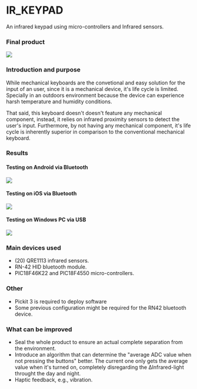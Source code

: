 # IR_KEYPAD
An infrared keypad using micro-controllers and Infrared sensors.

### Final product

![](https://github.com/elvis-suazo/IR_KEYPAD/blob/master/Hardware/images/final%20keypad%20top%20view.jpg?raw=true)

### Introduction and purpose

While mechanical keyboards are the convetional and easy solution for the input of an user, since it is a mechanical device, it's life cycle is limited. Specially in an outdoors environment because the device can experience harsh temperature and humidity conditions.

That said, this keyboard doesn't doesn't feature any mechanical component, instead, it relies on infrared proximity sensors to detect the user's input. Furthermore, by not having any mechanical component, it's life cycle is inherently superior in comparison to the conventional mechanical keyboard.

### Results

#### Testing on Android via Bluetooth
![](https://github.com/elvis-suazo/IR_KEYPAD/blob/master/Hardware/images/keypad%20and%20android.gif?raw=true)
#### Testing on iOS via Bluetooth
![](https://github.com/elvis-suazo/IR_KEYPAD/blob/master/Hardware/images/keypad%20and%20iphone.gif?raw=true)
#### Testing on Windows PC via USB
![](https://github.com/elvis-suazo/IR_KEYPAD/blob/master/Hardware/images/keypad%20and%20windows%20pc.gif?raw=true)

### Main devices used

* (20) QRE1113 infrared sensors.
* RN-42 HID bluetooth module.
* PIC18F46K22 and PIC18F4550 micro-controllers.

### Other

* Pickit 3 is required to deploy software
* Some previous configuration might be required for the RN42 bluetooth device.

### What can be improved

* Seal the whole product to ensure an actual complete separation from the environment.
* Introduce an algorithm that can determine the "average ADC value when not pressing the buttons" better. The current one only gets the average value when it's turned on, completely disregarding the ΔInfrared-light throught the day and night.
* Haptic feedback, e.g., vibration.
